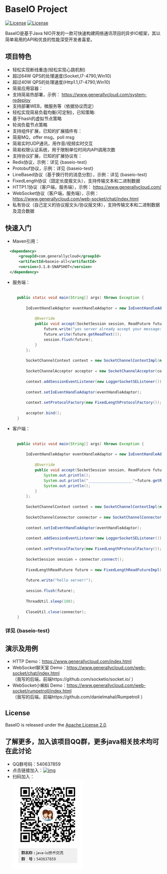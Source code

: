 
# BaseIO Project

[![License](https://img.shields.io/badge/License-Apache%202.0-585ac2.svg)](https://github.com/generallycloud/baseio/blob/master/LICENSE.txt)
[![License](https://img.shields.io/badge/contact-email-green.svg)](mailto:wangkaicloud@163.com)

BaseIO是基于Java NIO开发的一款可快速构建网络通讯项目的异步IO框架，其以简单易用的API和优良的性能深受开发者喜爱。

## 项目特色

* 轻松实现断线重连(轻松实现心跳机制)
* 超过64W QPS的处理速度(Socket,I7-4790,Win10)
* 超过40W QPS的处理速度(Http1.1,I7-4790,Win10)
* 简易应用容器：
 * 支持简易热部署，示例： https://www.generallycloud.com/system-redeploy
 * 支持部署WEB，微服务等（依据协议而定）
* 轻松实现简易负载均衡(可定制)，已知策略:
 * 基于hash的虚拟节点策略
 * 轮询负载节点策略
* 支持组件扩展，已知的扩展插件有：
 * 简易MQ，offer msg，poll msg
 * 简易实时UDP通讯，用作音/视频实时交互
 * 简易权限认证系统，用于限制单位时间内API调用次数
* 支持协议扩展，已知的扩展协议有：
 * Redis协议，示例：详见 {baseio-test}
 * Protobuf协议，示例：详见 {baseio-test}
 * LineBased协议（基于换行符的消息分割），示例：详见 {baseio-test}
 * FixedLength协议（固定长度报文头），支持传输文本和二进制数据
 * HTTP1.1协议（客户端，服务端），示例： https://www.generallycloud.com/
 * WebSocket协议（客户端，服务端），示例： https://www.generallycloud.com/web-socket/chat/index.html 
 * 私有协议（自己定义的协议报文头/协议报文体），支持传输文本和二进制数据及混合数据
 
## 快速入门

 * Maven引用：

  ```xml  
	<dependency>
		<groupId>com.generallycloud</groupId>
		<artifactId>baseio-all</artifactId>
		<version>3.1.8-SNAPSHOT</version>
	</dependency>  
  ```
  
* 服务端：

  ```Java

	public static void main(String[] args) throws Exception {

		IoEventHandleAdaptor eventHandleAdaptor = new IoEventHandleAdaptor() {

			@Override
			public void accept(SocketSession session, ReadFuture future) throws Exception {
				future.write("yes server already accept your message:");
				future.write(future.getReadText());
				session.flush(future);
			}
		};
		
		SocketChannelContext context = new SocketChannelContextImpl(new ServerConfiguration(18300));
		
		SocketChannelAcceptor acceptor = new SocketChannelAcceptor(context);
		
		context.addSessionEventListener(new LoggerSocketSEListener());
		
		context.setIoEventHandleAdaptor(eventHandleAdaptor);
		
		context.setProtocolFactory(new FixedLengthProtocolFactory());

		acceptor.bind();
	}

  ```

* 客户端：

  ```Java

	public static void main(String[] args) throws Exception {

		IoEventHandleAdaptor eventHandleAdaptor = new IoEventHandleAdaptor() {

			@Override
			public void accept(SocketSession session, ReadFuture future) throws Exception {
				System.out.println();
				System.out.println("____________________"+future.getReadText());
				System.out.println();
			}
		};
		
		SocketChannelContext context = new SocketChannelContextImpl(new ServerConfiguration("localhost", 18300));

		SocketChannelConnector connector = new SocketChannelConnector(context);

		context.setIoEventHandleAdaptor(eventHandleAdaptor);
		
		context.addSessionEventListener(new LoggerSocketSEListener());

		context.setProtocolFactory(new FixedLengthProtocolFactory());
		
		SocketSession session = connector.connect();

		FixedLengthReadFuture future = new FixedLengthReadFutureImpl(context);

		future.write("hello server!");

		session.flush(future);
		
		ThreadUtil.sleep(100);

		CloseUtil.close(connector);
	}

  ```

###	详见 {baseio-test}

## 演示及用例
* HTTP Demo：https://www.generallycloud.com/index.html
* WebSocket聊天室 Demo：https://www.generallycloud.com/web-socket/chat/index.html                                
 （我写的后端，前端https://github.com/socketio/socket.io/ ）
* WebSocket小蝌蚪 Demo：https://www.generallycloud.com/web-socket/rumpetroll/index.html                                
 （我写的后端，前端https://github.com/danielmahal/Rumpetroll ）

## License

BaseIO is released under the [Apache License 2.0](http://www.apache.org/licenses/LICENSE-2.0).

## 了解更多，加入该项目QQ群，更多java相关技术均可在此讨论
 * QQ群号码：540637859
 * 点击链接加入：[![img](http://pub.idqqimg.com/wpa/images/group.png)](http://shang.qq.com/wpa/qunwpa?idkey=2bd71e10d876bb6035fa0ddc6720b5748fc8985cb666e17157d17bcfbd2bdaef)
 * 扫码加入：<br />  ![image](/baseio-documents/popularize/java-io-group-code.png)
